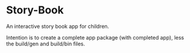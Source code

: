 # Story-Book
An interactive story book app for children.

Intention is to create a complete app package (with completed app), less the build/gen and build/bin files.
